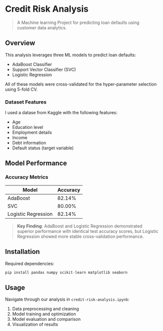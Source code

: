 # Credit Risk Analysis

> A Machine learning Project for predicting loan defaults using customer data analytics.

## Overview

This analysis leverages three ML models to predict loan defaults:
- AdaBoost Classifier 
- Support Vector Classifier (SVC)
- Logistic Regression

All of these models were cross-validated for the hyper-parameter selection using 5-fold CV.

### Dataset Features
I used a datase from Kaggle with the following features:
- Age
- Education level 
- Employment details
- Income
- Debt information
- Default status (target variable)

## Model Performance

### Accuracy Metrics
| Model | Accuracy |
|-------|----------|
| AdaBoost | 82.14% |
| SVC | 80.00% |
| Logistic Regression | 82.14% |

> **Key Finding**: AdaBoost and Logistic Regression demonstrated superior performance with identical test accuracy scores, but Logistic Regression showed more stable cross-validation performance.

## Installation

Required dependencies:
```python
pip install pandas numpy scikit-learn matplotlib seaborn
```

## Usage

Navigate through our analysis in `credit-risk-analysis.ipynb`:
1. Data preprocessing and cleaning
2. Model training and optimization
3. Model evaluation and comparison
4. Visualization of results